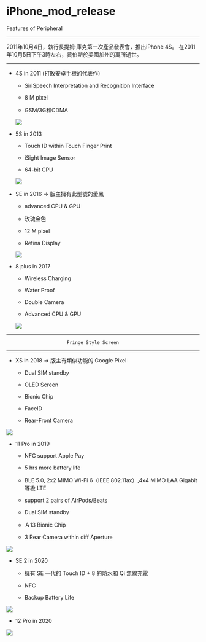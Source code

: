 # iPhone_mod_release
Features of Peripheral

-------------------------------------------------------------------


   2011年10月4日，執行長提姆·庫克第一次產品發表會，推出iPhone 4S。
   在2011年10月5日下午3時左右，賈伯斯於美國加州的寓所逝世。


-------------------------------------------------------------------

* 4S in 2011 (打敗安卓手機的代表作)

   * SiriSpeech Interpretation and Recognition Interface
   
   * 8 M pixel
   
   * GSM/3G和CDMA

  ![](https://raw.githubusercontent.com/QueenieCplusplus/iPhone_mod_release/main/iphone4S_2011.png)

* 5S in 2013

   * Touch ID within Touch Finger Print
   
   * iSight Image Sensor
   
   * 64-bit CPU

  ![](https://raw.githubusercontent.com/QueenieCplusplus/iPhone_mod_release/main/iphone5S_2013.png)

* SE in 2016 => 版主擁有此型號的愛鳳

   * advanced CPU & GPU
   
   * 玫瑰金色
   
   * 12 M pixel
   
   * Retina Display

  ![](https://raw.githubusercontent.com/QueenieCplusplus/iPhone_mod_release/main/iphoneSE_2016.png)

* 8 plus in 2017

   * Wireless Charging
   
   * Water Proof
   
   * Double Camera
   
   * Advanced CPU & GPU

  ![](https://raw.githubusercontent.com/QueenieCplusplus/iPhone_mod_release/main/iphone8_2017.png)
  
  
------------------------------------------------------------------------------------

                          Fringe Style Screen 
    
------------------------------------------------------------------------------------

* XS in 2018 => 版主有類似功能的 Google Pixel

  * Dual SIM standby
  
  * OLED Screen
  
  * Bionic Chip
  
  * FaceID
  
  * Rear-Front Camera

 ![](https://raw.githubusercontent.com/QueenieCplusplus/iPhone_mod_release/main/iphoneXS_2018.png)

* 11 Pro in 2019

  * NFC support Apple Pay
  
  * 5 hrs more battery life

  * BLE 5.0, 2x2 MIMO Wi-Fi 6（IEEE 802.11ax）,4x4 MIMO LAA Gigabit 等級 LTE
  
  * support 2 pairs of AirPods/Beats
  
  * Dual SIM standby
  
  * Ａ13 Bionic Chip
  
  * 3 Rear Camera within diff Aperture

 ![](https://raw.githubusercontent.com/QueenieCplusplus/iPhone_mod_release/main/iphone11Pro_2019.png)
 
 
* SE 2 in 2020

  * 擁有 SE 一代的 Touch ID + 8 的防水和 Qi 無線充電
  
  * NFC
  
  * Backup Battery Life

 ![](https://raw.githubusercontent.com/QueenieCplusplus/iPhone_mod_release/main/iphoneSE2_2020.png)

* 12 Pro in 2020

 ![](https://raw.githubusercontent.com/QueenieCplusplus/iPhone_mod_release/main/iphone12pro_2020.png)
